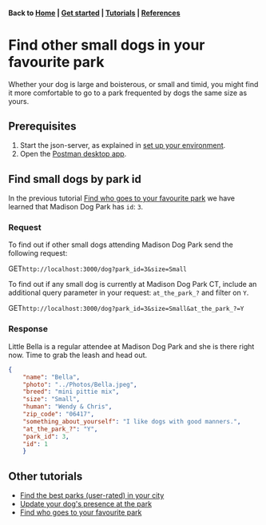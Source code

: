 <link rel="stylesheet" type="text/css" href="./assets/css/sophie-custom.css" />

#### Back to [Home](index.md) | [Get started](index.md#get-started) | [Tutorials](index.md#tutorials) | [References](index.md#reference)

# Find other small dogs in your favourite park
Whether your dog is large and boisterous, or small and timid, you might find it more comfortable to go to a park frequented by dogs the same size as yours.

## Prerequisites 
 1. Start the json-server, as explained in [set up your environment](initial-setup.md).
 2. Open the [Postman desktop app](https://www.postman.com/downloads/).

## Find small dogs by park id
In the previous tutorial [Find who goes to your favourite park](tuto-get-dogs-by-park.md) we have learned that Madison Dog Park has `id`: `3`.

### Request
To find out if other small dogs attending Madison Dog Park send the following request:
 
<span class="button" id="get">GET</span>`http://localhost:3000/dog?park_id=3&size=Small`

To find out if any small dog is currently at Madison Dog Park CT, include an additional query parameter in your request: `at_the_park_?` and filter on `Y`.

<span class="button" id="get">GET</span>`http://localhost:3000/dog?park_id=3&size=Small&at_the_park_?=Y`


### Response
Little Bella is a regular attendee at Madison Dog Park and she is there right now. Time to grab the leash and head out.
```json
{
    "name": "Bella",
    "photo": "../Photos/Bella.jpeg",
    "breed": "mini pittie mix",
    "size": "Small",
    "human": "Wendy & Chris",
    "zip_code": "06417",
    "something_about_yourself": "I like dogs with good manners.",
    "at_the_park_?": "Y",
    "park_id": 3,
    "id": 1
    }
```
## Other tutorials
* [Find the best parks (user-rated) in your city](tuto-get-top-rated-park.md)
* [Update your dog's presence at the park](tuto-update-park-presence.md)
* [Find who goes to your favourite park](tuto-get-dogs-by-park.md)